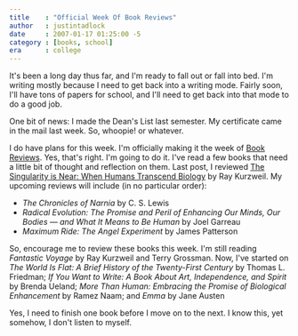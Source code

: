 ```yaml
---
title    : "Official Week Of Book Reviews"
author   : justintadlock
date     : 2007-01-17 01:25:00 -5
category : [books, school]
era      : college
---
```


It's been a long day thus far, and I'm ready to fall out or fall into bed.  I'm writing mostly because I need to get back into a writing mode.  Fairly soon, I'll have tons of papers for school, and I'll need to get back into that mode to do a good job.

One bit of news:  I made the Dean's List last semester.  My certificate came in the mail last week.  So, whoopie! or whatever.

I do have plans for this week.  I'm officially making it the week of <a href="/wordpress/index.php/category/book-reviews" title="Category: Book Reviews"> Book Reviews</a>.  Yes, that's right.  I'm going to do it.  I've read a few books that need a little bit of thought and reflection on them.  Last post, I reviewed <a href="/wordpress/index.php/2007/01/16/singularity-is-near" title="The Singularity is Near"> The Singularity is Near: When Humans Transcend Biology</a> by Ray Kurzweil.  My upcoming reviews will include (in no particular order):

<ul>
<li><em>The Chronicles of Narnia</em> by C. S. Lewis</li>
<li><em>Radical Evolution: The Promise and Peril of Enhancing Our Minds, Our Bodies &mdash; and What It Means to Be Human</em> by Joel Garreau</li>
<li><em>Maximum Ride: The Angel Experiment</em> by James Patterson</li>
</ul>

So, encourage me to review these books this week.  I'm still reading <em> Fantastic Voyage</em> by Ray Kurzweil and Terry Grossman.  Now, I've started on <em> The World Is Flat: A Brief History of the Twenty-First Century</em> by Thomas L. Friedman; <em> If You Want to Write: A Book About Art, Independence, and Spirit</em> by Brenda Ueland; <em> More Than Human: Embracing the Promise of Biological Enhancement</em> by Ramez Naam; and <em> Emma</em> by Jane Austen

Yes, I need to finish one book before I move on to the next.  I know this, yet somehow, I don't listen to myself.
